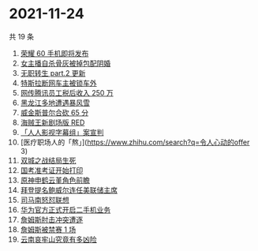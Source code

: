 # 2021-11-24

共 19 条

<!-- BEGIN ZHIHUSEARCH -->
<!-- 最后更新时间 Wed Nov 24 2021 07:08:51 GMT+0800 (China Standard Time) -->
1. [荣耀 60 手机即将发布](https://www.zhihu.com/search?q=荣耀60)
1. [女主播自杀骨灰被掉包配阴婚](https://www.zhihu.com/search?q=女主播自杀)
1. [无职转生 part.2 更新](https://www.zhihu.com/search?q=无职转生)
1. [特斯拉断网车主被锁车外](https://www.zhihu.com/search?q=特斯拉断网)
1. [网传腾讯员工税后收入 250 万](https://www.zhihu.com/search?q=腾讯员工)
1. [黑龙江多地遭遇暴风雪](https://www.zhihu.com/search?q=黑龙江暴雪)
1. [威金斯普尔合砍 65 分](https://www.zhihu.com/search?q=勇士)
1. [海贼王新剧场版 RED](https://www.zhihu.com/search?q=海贼王)
1. [「人人影视字幕组」案宣判](https://www.zhihu.com/search?q=人人影视)
1. [医疗职场人的「熬」](https://www.zhihu.com/search?q=令人心动的offer 3)
1. [双城之战结局生死](https://www.zhihu.com/search?q=双城之战)
1. [国考准考证开始打印](https://www.zhihu.com/search?q=国考准考证)
1. [原神申鹤云堇角色前瞻](https://www.zhihu.com/search?q=原神)
1. [拜登提名鲍威尔连任美联储主席](https://www.zhihu.com/search?q=鲍威尔)
1. [司马南怒怼联想](https://www.zhihu.com/search?q=司马南)
1. [华为官方正式开启二手机业务](https://www.zhihu.com/search?q=华为二手机)
1. [詹姆斯肘击冲突遭逐](https://www.zhihu.com/search?q=詹姆斯)
1. [詹姆斯被禁赛 1 场](https://www.zhihu.com/search?q=詹姆斯)
1. [云南哀牢山究竟有多凶险](https://www.zhihu.com/search?q=云南哀牢山)
<!-- END ZHIHUSEARCH -->

